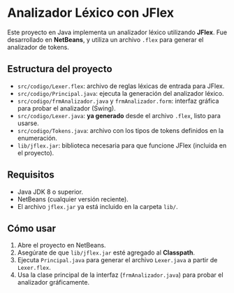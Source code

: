 # Analizador Léxico con JFlex

Este proyecto en Java implementa un analizador léxico utilizando **JFlex**. Fue desarrollado en **NetBeans**, y utiliza un archivo `.flex` para generar el analizador de tokens.

## Estructura del proyecto

- `src/codigo/Lexer.flex`: archivo de reglas léxicas de entrada para JFlex.
- `src/codigo/Principal.java`: ejecuta la generación del analizador léxico.
- `src/codigo/frmAnalizador.java` y `frmAnalizador.form`: interfaz gráfica para probar el analizador (Swing).
- `src/codigo/Lexer.java`: **ya generado** desde el archivo `.flex`, listo para usarse.
- `src/codigo/Tokens.java`: archivo con los tipos de tokens definidos en la enumeración.
- `lib/jflex.jar`: biblioteca necesaria para que funcione JFlex (incluida en el proyecto).

## Requisitos

- Java JDK 8 o superior.
- NetBeans (cualquier versión reciente).
- El archivo `jflex.jar` ya está incluido en la carpeta `lib/`.

## Cómo usar

1. Abre el proyecto en NetBeans.
2. Asegúrate de que `lib/jflex.jar` esté agregado al **Classpath**.
3. Ejecuta `Principal.java` para generar el archivo `Lexer.java` a partir de `Lexer.flex`.
4. Usa la clase principal de la interfaz (`frmAnalizador.java`) para probar el analizador gráficamente.

